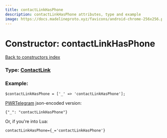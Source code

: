 ```yaml
---
title: contactLinkHasPhone
description: contactLinkHasPhone attributes, type and example
image: https://docs.madelineproto.xyz/favicons/android-chrome-256x256.png
---
```

# Constructor: contactLinkHasPhone  
[Back to constructors index](index.md)






### Type: [ContactLink](../types/ContactLink.md)


### Example:

```
$contactLinkHasPhone = ['_' => 'contactLinkHasPhone'];
```  

[PWRTelegram](https://pwrtelegram.xyz) json-encoded version:

```
{"_": "contactLinkHasPhone"}
```


Or, if you're into Lua:  


```
contactLinkHasPhone={_='contactLinkHasPhone'}

```


